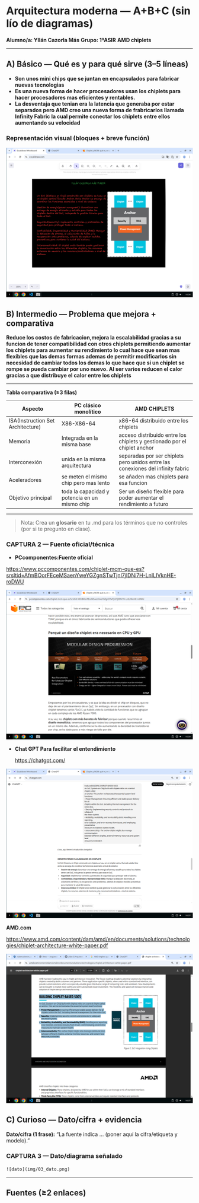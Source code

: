 # Arquitectura moderna — A+B+C (sin lío de diagramas)

**Alumno/a: Yllán Cazorla Más**
**Grupo: 1ºASIR**
**AMD chiplets**

---

## A) Básico — Qué es y para qué sirve (3–5 líneas)

- **Son unos mini chips que se juntan en encapsulados para fabricar nuevas tecnologias**
- **Es una nueva forma de hacer procesadores usan los chiplets para hacer procesadores mas eficientes y rentables.**
- **La desventaja que tenian era la latencia que generaba por estar separados pero AMD creo una nueva forma de frabricarlos llamada Infinity Fabric la cual permite conectar los chiplets entre ellos aumentando su velocidad**

### Representación visual (bloques + breve función)

<!-- Sube aquí tu captura anotada desde Excalidraw -->

![](assets/20251014_163632_image.png)

## B) Intermedio — Problema que mejora + comparativa

**Reduce los costos de fabricacion,mejora la escalabilidad gracias a su funcion de tener compatibilidad con otros chiplets permitiendo aumentar los chiplets para aumentar su rendimiento lo cual hace que sean mas flexibles que las demas formas ademas de permitir modificarlos sin necesidad de cambiar todos los demas lo que hace que si un chiplet se rompe se pueda cambiar por uno nuevo. Al ser varios reducen el calor gracias a que distribuye el calor entre los chiplets**

---

**Tabla comparativa (≥3 filas)**


| Aspecto                           | PC clásico monolítico                       | AMD CHIPLETS                                                                    |
| ----------------------------------- | ----------------------------------------------- | --------------------------------------------------------------------------------- |
| ISA(Instruction Set Architecture) | X86-X86-64                                    | x86-64 distribuido entre los chiplets                                           |
| Memoria                           | Integrada en la misma base                    | acceso distribuido entre los chiplets y gestionado por el chiplet anchor        |
| Interconexión                    | unida en la misma arquitectura                | separadas por ser chiplets pero unidos entre las conexiones del infinity fabric |
| Aceleradores                      | se meten el mismo chip pero mas lento         | se añaden mas chiplets para esa funcion                                        |
| Objetivo principal                | toda la capacidad y potencia en un mismo chip | Ser un diseño flexible para poder aumentar el rendimiento a futuro             |

---

> Nota: Crea un **glosario** en tu .md para los términos que no controles (por si te pregunto en clase).

### CAPTURA 2 — Fuente oficial/técnica

* **PCcomponentes:Fuente oficial**

https://www.pccomponentes.com/chiplet-mcm-que-es?srsltid=AfmBOorFEceMSaenYweYGZgnSTwTjnI7jIDNi7H-LnILIVknHE-roDWU


![](assets/20251014_163921_image.png)


* **Chat GPT Para facilitar el entendimiento**

  https://chatgpt.com/

![](assets/20251014_163725_image.png)

**AMD.com**

https://www.amd.com/content/dam/amd/en/documents/solutions/technologies/chiplet-architecture-white-paper.pdf


![](assets/20251014_163826_image.png)

## C) Curioso — Dato/cifra + evidencia

**Dato/cifra (1 frase):** “La fuente indica … (poner aquí la cifra/etiqueta y modelo).”

### CAPTURA 3 — Dato/diagrama señalado

`![dato](img/03_dato.png)`

---

## Fuentes (≥2 enlaces)
